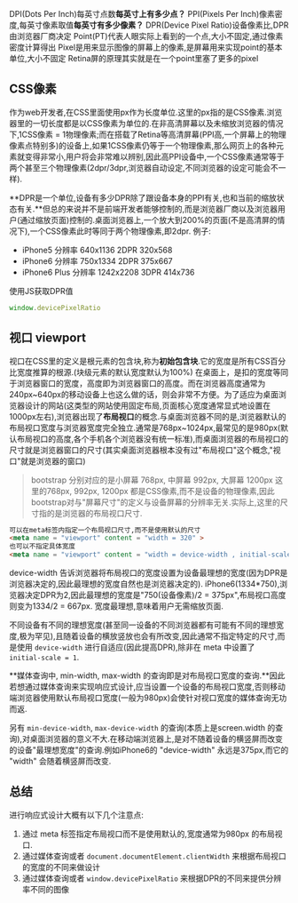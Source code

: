 DPI(Dots Per Inch)每英寸点数**每英寸上有多少点？**
PPI(Pixels Per Inch)像素密度,每英寸像素取值**每英寸有多少像素？**
DPR(Device Pixel Ratio)设备像素比,DPR由浏览器厂商决定
Point(PT)代表人眼实际上看到的一个点,大小不固定,通过像素密度计算得出
Pixel是用来显示图像的屏幕上的像素,是屏幕用来实现point的基本单位,大小不固定
Retina屏的原理其实就是在一个point里塞了更多的pixel

## CSS像素
作为web开发者,在CSS里面使用px作为长度单位.这里的px指的是CSS像素.浏览器里的一切长度都是以CSS像素为单位的.在非高清屏幕以及未缩放浏览器的情况下,1CSS像素 = 1物理像素;而在搭载了Retina等高清屏幕(PPI高,一个屏幕上的物理像素点特别多)的设备上,如果1CSS像素仍等于一个物理像素,那么网页上的各种元素就变得非常小,用户将会非常难以辨别,因此高PPI设备中,一个CSS像素通常等于两个甚至三个物理像素(2dpr/3dpr,浏览器自动设定,不同浏览器的设定可能会不一样).

**DPR是一个单位,设备有多少DPR除了跟设备本身的PPI有关,也和当前的缩放状态有关.**但总的来说并不是前端开发者能够控制的,而是浏览器厂商以及浏览器用户(通过缩放页面)控制的.桌面浏览器上,一个放大到200%的页面(不是高清屏的情况下),一个CSS像素此时等同于两个物理像素,即2dpr.
例子:
+ iPhone5 分辨率 640x1136 2DPR 320x568
+ iPhone6 分辨率 750x1334 2DPR 375x667
+ iPhone6 Plus 分辨率 1242x2208 3DPR 414x736

使用JS获取DPR值
``` javascript
window.devicePixelRatio
```
## 视口 viewport
视口在CSS里的定义是根元素的包含块,称为**初始包含块**.它的宽度是所有CSS百分比宽度推算的根源.(块级元素的默认宽度默认为100%)
在桌面上，是扣的宽度等同于浏览器窗口的宽度，高度即为浏览器窗口的高度。而在浏览器高度通常为240px~640px的移动设备上也这么做的话，则会非常不方便。为了适应为桌面浏览器设计的网站(这类型的网站使用固定布局,页面核心宽度通常显式地设置在1000px左右),浏览器出现了**布局视口**的概念.与桌面浏览器不同的是,浏览器默认的布局视口宽度与浏览器宽度完全独立.通常是768px~1024px,最常见的是980px(默认布局视口的高度,各个手机各个浏览器没有统一标准),而桌面浏览器的布局视口的尺寸就是浏览器窗口的尺寸(其实桌面浏览器根本没有过"布局视口"这个概念,"视口"就是浏览器的窗口)
> bootstrap 分别对应的是小屏幕 768px, 中屏幕 992px, 大屏幕 1200px
这里的768px, 992px, 1200px 都是CSS像素,而不是设备的物理像素,因此bootstrap对与"屏幕尺寸"的定义与设备屏幕的分辨率无关.实际上,这里的尺寸指的是浏览器的布局视口尺寸.

``` html
可以在meta标签内指定一个布局视口尺寸,而不是使用默认的尺寸
<meta name = "viewport" content = "width = 320" >
也可以不指定具体宽度
<meta name = "viewport" content = "width = device-width , initial-scale = 1 " >
```

device-width 告诉浏览器将布局视口的宽度设置为设备最理想的宽度(因为DPR是浏览器决定的,因此最理想的宽度自然也是浏览器决定的).
iPhone6(1334*750),浏览器决定DPR为2,因此最理想的宽度是"750(设备像素)/2 = 375px",布局视口高度则变为1334/2 = 667px.
宽度最理想,意味着用户无需缩放页面.

不同设备有不同的理想宽度(甚至同一设备的不同浏览器都有可能有不同的理想宽度,极为罕见),且随着设备的横放竖放也会有所改变,因此通常不指定特定的尺寸,而是使用 `device-width` 进行自适应(因此提高DPR),除非在 meta 中设置了 `initial-scale = 1`.

**媒体查询中, min-width, max-width 的查询即是对布局视口宽度的查询.**因此若想通过媒体查询来实现响应式设计,应当设置一个设备的布局视口宽度,否则移动端浏览器使用默认布局视口宽度(一般为980px)会使针对视口宽度的媒体查询无功而返.

另有 `min-device-width`, `max-device-width` 的查询(本质上是screen.width 的查询),对桌面浏览器的意义不大.在移动端浏览器上,是对不随着设备的横竖屏而改变的设备"最理想宽度"的查询.例如iPhone6的 "device-width" 永远是375px,而它的 "width" 会随着横竖屏而改变.

## 总结
进行响应式设计大概有以下几个注意点:
1. 通过 meta 标签指定布局视口而不是使用默认的,宽度通常为980px 的布局视口.
2. 通过媒体查询或者 `document.documentElement.clientWidth` 来根据布局视口的宽度的不同来做设计
3. 通过媒体查询或者 `window.devicePixelRatio` 来根据DPR的不同来提供分辨率不同的图像